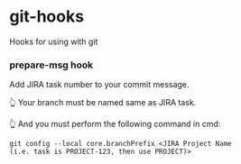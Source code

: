 # git-hooks
 Hooks for using with git

<h3>prepare-msg hook</h3> 

Add JIRA task number to your commit message. 

<span>&#128070;</span> Your branch must be named same as JIRA task. 

<span>&#128070;</span> And you must perform the following command in cmd:

<code>git config --local core.branchPrefix <JIRA Project Name (i.e. task is PROJECT-123, then use PROJECT)></code>

